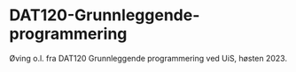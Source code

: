 # DAT120-Grunnleggende-programmering
Øving o.l. fra DAT120 Grunnleggende programmering ved UiS, høsten 2023.
